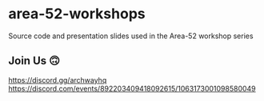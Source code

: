 # area-52-workshops
Source code and presentation slides used in the Area-52 workshop series

## Join Us 🙃
https://discord.gg/archwayhq
https://discord.com/events/892203409418092615/1063173001098580049

